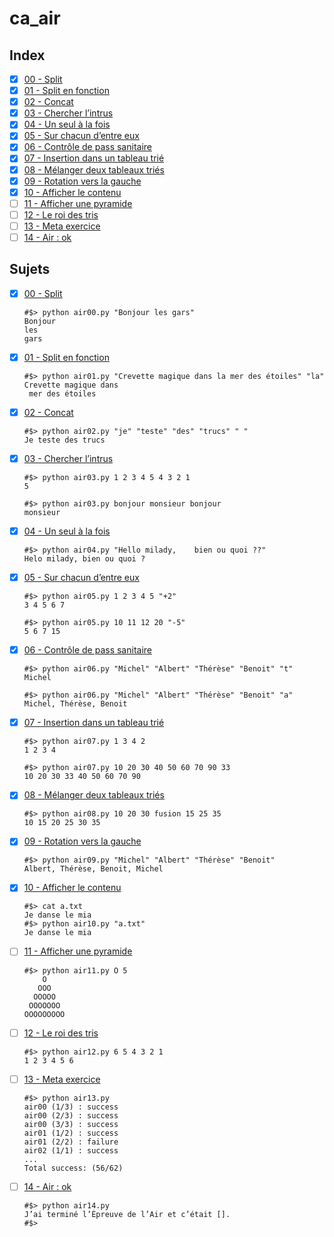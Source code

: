 # ca_air

## Index
- [x] [00 - Split](./air00.py)
- [x] [01 - Split en fonction](./air01.py)
- [x] [02 - Concat](./air02.py)
- [x] [03 - Chercher l’intrus](./air03.py)
- [x] [04 - Un seul à la fois](./air04.py)
- [x] [05 - Sur chacun d’entre eux](./air05.py)
- [x] [06 - Contrôle de pass sanitaire](./air06.py)
- [x] [07 - Insertion dans un tableau trié](./air07.py)
- [x] [08 - Mélanger deux tableaux triés](./air08.py)
- [x] [09 - Rotation vers la gauche](./air09.py)
- [x] [10 - Afficher le contenu](./air10.py)
- [ ] [11 - Afficher une pyramide](./air11.py)
- [ ] [12 - Le roi des tris](./air12.py)
- [ ] [13 - Meta exercice](./air13.py)
- [ ] [14 - Air : ok](./air14.py)

## Sujets

- [x] [00 - Split](./air00.py)
    ```shell
    #$> python air00.py "Bonjour les gars"
    Bonjour
    les
    gars
    ```
- [x] [01 - Split en fonction](./air01.py)
    ```shell
    #$> python air01.py "Crevette magique dans la mer des étoiles" "la"
    Crevette magique dans
     mer des étoiles
    ```
- [x] [02 - Concat](./air02.py)
    ```shell
    #$> python air02.py "je" "teste" "des" "trucs" " "
    Je teste des trucs
    ```
- [x] [03 - Chercher l’intrus](./air03.py)
    ```shell
    #$> python air03.py 1 2 3 4 5 4 3 2 1
    5

    #$> python air03.py bonjour monsieur bonjour
    monsieur
    ```
- [x] [04 - Un seul à la fois](./air04.py)
    ```shell
    #$> python air04.py "Hello milady,    bien ou quoi ??"
    Helo milady, bien ou quoi ?
    ```
- [x] [05 - Sur chacun d’entre eux](./air05.py)
    ```shell
    #$> python air05.py 1 2 3 4 5 "+2"
    3 4 5 6 7

    #$> python air05.py 10 11 12 20 "-5"
    5 6 7 15
    ```
- [x] [06 - Contrôle de pass sanitaire](./air06.py)
    ```shell
    #$> python air06.py "Michel" "Albert" "Thérèse" "Benoit" "t"
    Michel

    #$> python air06.py "Michel" "Albert" "Thérèse" "Benoit" "a"
    Michel, Thérèse, Benoit
    ```
- [x] [07 - Insertion dans un tableau trié](./air07.py)
    ```shell
    #$> python air07.py 1 3 4 2
    1 2 3 4

    #$> python air07.py 10 20 30 40 50 60 70 90 33
    10 20 30 33 40 50 60 70 90
    ```
- [x] [08 - Mélanger deux tableaux triés](./air08.py)
    ```shell
    #$> python air08.py 10 20 30 fusion 15 25 35
    10 15 20 25 30 35
    ```
- [x] [09 - Rotation vers la gauche](./air09.py)
    ```shell
    #$> python air09.py "Michel" "Albert" "Thérèse" "Benoit"
    Albert, Thérèse, Benoit, Michel
    ```
- [x] [10 - Afficher le contenu](./air10.py)
    ```shell
    #$> cat a.txt
    Je danse le mia
    #$> python air10.py "a.txt"
    Je danse le mia
    ```
- [ ] [11 - Afficher une pyramide](./air11.py)
    ```shell
    #$> python air11.py O 5
        O
       OOO
      OOOOO
     OOOOOOO
    OOOOOOOOO
    ```
- [ ] [12 - Le roi des tris](./air12.py)
    ```shell
    #$> python air12.py 6 5 4 3 2 1
    1 2 3 4 5 6
    ```
- [ ] [13 - Meta exercice](./air13.py)
    ```shell
    #$> python air13.py
    air00 (1/3) : success
    air00 (2/3) : success
    air00 (3/3) : success
    air01 (1/2) : success
    air01 (2/2) : failure
    air02 (1/1) : success
    ...
    Total success: (56/62)
    ```
- [ ] [14 - Air : ok](./air14.py)
    ```shell
    #$> python air14.py
    J’ai terminé l’Épreuve de l’Air et c’était [].
    #$>
    ```
